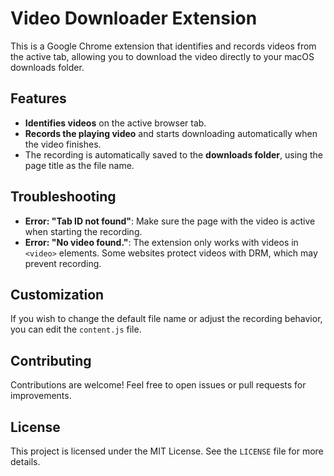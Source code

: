 # **Video Downloader Extension**

This is a Google Chrome extension that identifies and records videos from the active tab, allowing you to download the video directly to your macOS downloads folder.

## **Features**

- **Identifies videos** on the active browser tab.
- **Records the playing video** and starts downloading automatically when the video finishes.
- The recording is automatically saved to the **downloads folder**, using the page title as the file name.

## **Troubleshooting**

- **Error: "Tab ID not found"**: Make sure the page with the video is active when starting the recording.
- **Error: "No video found."**: The extension only works with videos in `<video>` elements. Some websites protect videos with DRM, which may prevent recording.

## **Customization**

If you wish to change the default file name or adjust the recording behavior, you can edit the `content.js` file.

## **Contributing**

Contributions are welcome! Feel free to open issues or pull requests for improvements.

## **License**

This project is licensed under the MIT License. See the `LICENSE` file for more details.
